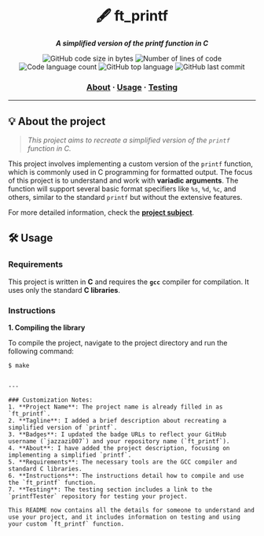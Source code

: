 <h1 align="center">
	🖋️ ft_printf
</h1>

<p align="center">
	<b><i>A simplified version of the printf function in C</i></b><br>
</p>

<p align="center">
	<img alt="GitHub code size in bytes" src="https://img.shields.io/github/languages/code-size/jazzazi007/ft_printf?color=lightblue" />
	<img alt="Number of lines of code" src="https://img.shields.io/tokei/lines/github/jazzazi007/ft_printf?color=critical" />
	<img alt="Code language count" src="https://img.shields.io/github/languages/count/jazzazi007/ft_printf?color=yellow" />
	<img alt="GitHub top language" src="https://img.shields.io/github/languages/top/jazzazi007/ft_printf?color=blue" />
	<img alt="GitHub last commit" src="https://img.shields.io/github/last-commit/jazzazi007/ft_printf?color=green" />
</p>

<h3 align="center">
	<a href="#%EF%B8%8F-about">About</a>
	<span> · </span>
	<a href="#%EF%B8%8F-usage">Usage</a>
	<span> · </span>
	<a href="#-testing">Testing</a>
</h3>

---

## 💡 About the project

> _This project aims to recreate a simplified version of the `printf` function in C._

This project involves implementing a custom version of the `printf` function, which is commonly used in C programming for formatted output. The focus of this project is to understand and work with **variadic arguments**. The function will support several basic format specifiers like `%s`, `%d`, `%c`, and others, similar to the standard `printf` but without the extensive features.

For more detailed information, check the [**project subject**](https://github.com/Surfi89/42cursus/tree/main/Subject%20PDFs).

## 🛠️ Usage

### Requirements

This project is written in **C** and requires the **`gcc`** compiler for compilation. It uses only the standard **C libraries**.

### Instructions

**1. Compiling the library**

To compile the project, navigate to the project directory and run the following command:

```shell
$ make


---

### Customization Notes:
1. **Project Name**: The project name is already filled in as `ft_printf`.
2. **Tagline**: I added a brief description about recreating a simplified version of `printf`.
3. **Badges**: I updated the badge URLs to reflect your GitHub username (`jazzazi007`) and your repository name (`ft_printf`).
4. **About**: I have added the project description, focusing on implementing a simplified `printf`.
5. **Requirements**: The necessary tools are the GCC compiler and standard C libraries.
6. **Instructions**: The instructions detail how to compile and use the `ft_printf` function.
7. **Testing**: The testing section includes a link to the `printfTester` repository for testing your project.

This README now contains all the details for someone to understand and use your project, and it includes information on testing and using your custom `ft_printf` function.
